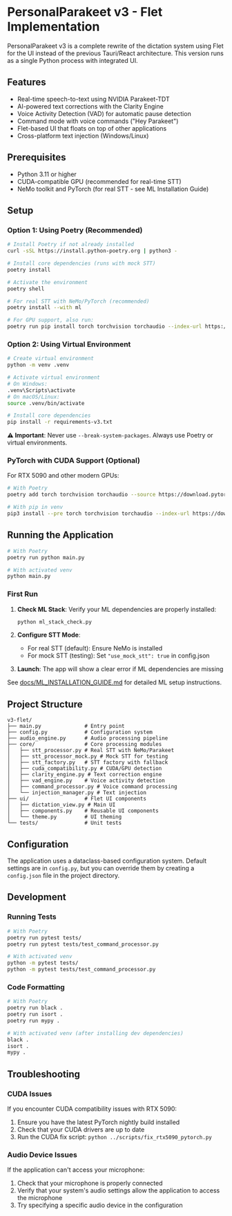 # PersonalParakeet v3 - Flet Implementation

PersonalParakeet v3 is a complete rewrite of the dictation system using Flet for the UI instead of the previous Tauri/React architecture. This version runs as a single Python process with integrated UI.

## Features

- Real-time speech-to-text using NVIDIA Parakeet-TDT
- AI-powered text corrections with the Clarity Engine
- Voice Activity Detection (VAD) for automatic pause detection
- Command mode with voice commands ("Hey Parakeet")
- Flet-based UI that floats on top of other applications
- Cross-platform text injection (Windows/Linux)

## Prerequisites

- Python 3.11 or higher
- CUDA-compatible GPU (recommended for real-time STT)
- NeMo toolkit and PyTorch (for real STT - see ML Installation Guide)

## Setup

### Option 1: Using Poetry (Recommended)

```bash
# Install Poetry if not already installed
curl -sSL https://install.python-poetry.org | python3 -

# Install core dependencies (runs with mock STT)
poetry install

# Activate the environment
poetry shell

# For real STT with NeMo/PyTorch (recommended)
poetry install --with ml

# For GPU support, also run:
poetry run pip install torch torchvision torchaudio --index-url https://download.pytorch.org/whl/cu118
```

### Option 2: Using Virtual Environment

```bash
# Create virtual environment
python -m venv .venv

# Activate virtual environment
# On Windows:
.venv\Scripts\activate
# On macOS/Linux:
source .venv/bin/activate

# Install core dependencies
pip install -r requirements-v3.txt
```

**⚠️ Important**: Never use `--break-system-packages`. Always use Poetry or virtual environments.

### PyTorch with CUDA Support (Optional)

For RTX 5090 and other modern GPUs:

```bash
# With Poetry
poetry add torch torchvision torchaudio --source https://download.pytorch.org/whl/nightly/cu128

# With pip in venv
pip3 install --pre torch torchvision torchaudio --index-url https://download.pytorch.org/whl/nightly/cu128
```

## Running the Application

```bash
# With Poetry
poetry run python main.py

# With activated venv
python main.py
```

### First Run

1. **Check ML Stack**: Verify your ML dependencies are properly installed:
   ```bash
   python ml_stack_check.py
   ```

2. **Configure STT Mode**: 
   - For real STT (default): Ensure NeMo is installed
   - For mock STT (testing): Set `"use_mock_stt": true` in config.json

3. **Launch**: The app will show a clear error if ML dependencies are missing

See [docs/ML_INSTALLATION_GUIDE.md](docs/ML_INSTALLATION_GUIDE.md) for detailed ML setup instructions.

## Project Structure

```
v3-flet/
├── main.py              # Entry point
├── config.py            # Configuration system
├── audio_engine.py      # Audio processing pipeline
├── core/                # Core processing modules
│   ├── stt_processor.py # Real STT with NeMo/Parakeet
│   ├── stt_processor_mock.py # Mock STT for testing
│   ├── stt_factory.py   # STT factory with fallback
│   ├── cuda_compatibility.py # CUDA/GPU detection
│   ├── clarity_engine.py # Text correction engine
│   ├── vad_engine.py    # Voice activity detection
│   ├── command_processor.py # Voice command processing
│   └── injection_manager.py # Text injection
├── ui/                  # Flet UI components
│   ├── dictation_view.py # Main UI
│   ├── components.py    # Reusable UI components
│   └── theme.py         # UI theming
└── tests/               # Unit tests
```

## Configuration

The application uses a dataclass-based configuration system. Default settings are in `config.py`, but you can override them by creating a `config.json` file in the project directory.

## Development

### Running Tests

```bash
# With Poetry
poetry run pytest tests/
poetry run pytest tests/test_command_processor.py

# With activated venv
python -m pytest tests/
python -m pytest tests/test_command_processor.py
```

### Code Formatting

```bash
# With Poetry
poetry run black .
poetry run isort .
poetry run mypy .

# With activated venv (after installing dev dependencies)
black .
isort .
mypy .
```

## Troubleshooting

### CUDA Issues

If you encounter CUDA compatibility issues with RTX 5090:

1. Ensure you have the latest PyTorch nightly build installed
2. Check that your CUDA drivers are up to date
3. Run the CUDA fix script: `python ../scripts/fix_rtx5090_pytorch.py`

### Audio Device Issues

If the application can't access your microphone:

1. Check that your microphone is properly connected
2. Verify that your system's audio settings allow the application to access the microphone
3. Try specifying a specific audio device in the configuration
